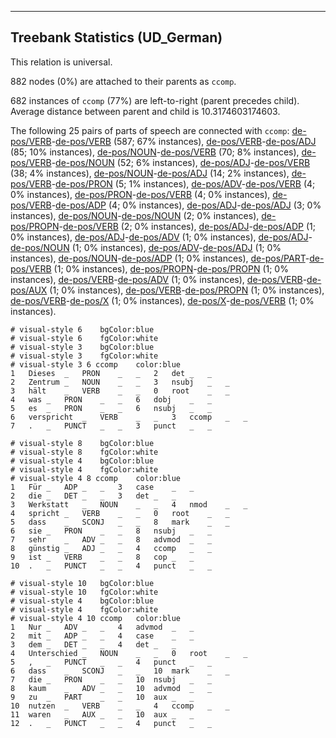 

--------------------------------------------------------------------------------

## Treebank Statistics (UD_German)

This relation is universal.

882 nodes (0%) are attached to their parents as `ccomp`.

682 instances of `ccomp` (77%) are left-to-right (parent precedes child).
Average distance between parent and child is 10.3174603174603.

The following 25 pairs of parts of speech are connected with `ccomp`: [de-pos/VERB]()-[de-pos/VERB]() (587; 67% instances), [de-pos/VERB]()-[de-pos/ADJ]() (85; 10% instances), [de-pos/NOUN]()-[de-pos/VERB]() (70; 8% instances), [de-pos/VERB]()-[de-pos/NOUN]() (52; 6% instances), [de-pos/ADJ]()-[de-pos/VERB]() (38; 4% instances), [de-pos/NOUN]()-[de-pos/ADJ]() (14; 2% instances), [de-pos/VERB]()-[de-pos/PRON]() (5; 1% instances), [de-pos/ADV]()-[de-pos/VERB]() (4; 0% instances), [de-pos/PRON]()-[de-pos/VERB]() (4; 0% instances), [de-pos/VERB]()-[de-pos/ADP]() (4; 0% instances), [de-pos/ADJ]()-[de-pos/ADJ]() (3; 0% instances), [de-pos/NOUN]()-[de-pos/NOUN]() (2; 0% instances), [de-pos/PROPN]()-[de-pos/VERB]() (2; 0% instances), [de-pos/ADJ]()-[de-pos/ADP]() (1; 0% instances), [de-pos/ADJ]()-[de-pos/ADV]() (1; 0% instances), [de-pos/ADJ]()-[de-pos/NOUN]() (1; 0% instances), [de-pos/ADV]()-[de-pos/ADJ]() (1; 0% instances), [de-pos/NOUN]()-[de-pos/ADP]() (1; 0% instances), [de-pos/PART]()-[de-pos/VERB]() (1; 0% instances), [de-pos/PROPN]()-[de-pos/PROPN]() (1; 0% instances), [de-pos/VERB]()-[de-pos/ADV]() (1; 0% instances), [de-pos/VERB]()-[de-pos/AUX]() (1; 0% instances), [de-pos/VERB]()-[de-pos/PROPN]() (1; 0% instances), [de-pos/VERB]()-[de-pos/X]() (1; 0% instances), [de-pos/X]()-[de-pos/VERB]() (1; 0% instances).


~~~ conllu
# visual-style 6	bgColor:blue
# visual-style 6	fgColor:white
# visual-style 3	bgColor:blue
# visual-style 3	fgColor:white
# visual-style 3 6 ccomp	color:blue
1	Dieses	_	PRON	_	_	2	det	_	_
2	Zentrum	_	NOUN	_	_	3	nsubj	_	_
3	hält	_	VERB	_	_	0	root	_	_
4	was	_	PRON	_	_	6	dobj	_	_
5	es	_	PRON	_	_	6	nsubj	_	_
6	verspricht	_	VERB	_	_	3	ccomp	_	_
7	.	_	PUNCT	_	_	3	punct	_	_

~~~


~~~ conllu
# visual-style 8	bgColor:blue
# visual-style 8	fgColor:white
# visual-style 4	bgColor:blue
# visual-style 4	fgColor:white
# visual-style 4 8 ccomp	color:blue
1	Für	_	ADP	_	_	3	case	_	_
2	die	_	DET	_	_	3	det	_	_
3	Werkstatt	_	NOUN	_	_	4	nmod	_	_
4	spricht	_	VERB	_	_	0	root	_	_
5	dass	_	SCONJ	_	_	8	mark	_	_
6	sie	_	PRON	_	_	8	nsubj	_	_
7	sehr	_	ADV	_	_	8	advmod	_	_
8	günstig	_	ADJ	_	_	4	ccomp	_	_
9	ist	_	VERB	_	_	8	cop	_	_
10	.	_	PUNCT	_	_	4	punct	_	_

~~~


~~~ conllu
# visual-style 10	bgColor:blue
# visual-style 10	fgColor:white
# visual-style 4	bgColor:blue
# visual-style 4	fgColor:white
# visual-style 4 10 ccomp	color:blue
1	Nur	_	ADV	_	_	4	advmod	_	_
2	mit	_	ADP	_	_	4	case	_	_
3	dem	_	DET	_	_	4	det	_	_
4	Unterschied	_	NOUN	_	_	0	root	_	_
5	,	_	PUNCT	_	_	4	punct	_	_
6	dass	_	SCONJ	_	_	10	mark	_	_
7	die	_	PRON	_	_	10	nsubj	_	_
8	kaum	_	ADV	_	_	10	advmod	_	_
9	zu	_	PART	_	_	10	aux	_	_
10	nutzen	_	VERB	_	_	4	ccomp	_	_
11	waren	_	AUX	_	_	10	aux	_	_
12	.	_	PUNCT	_	_	4	punct	_	_

~~~


